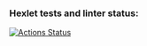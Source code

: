 ### Hexlet tests and linter status:
[![Actions Status](https://github.com/Olesyavelikaya/layout-designer-project-56/workflows/hexlet-check/badge.svg)](https://github.com/Olesyavelikaya/layout-designer-project-56/actions)